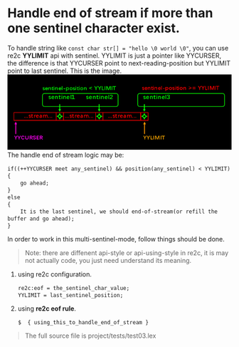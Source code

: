 # <a id="HandleEofMore">Handle end of stream if more than one sentinel character exist.</a>
To handle string like  `const char str[] = "hello \0 world \0"`, you can use re2c **YYLIMIT** api with sentinel. YYLIMIT is just a pointer like YYCURSER, the difference is that YYCURSER point to next-reading-position but YYLIMIT point to last sentinel. This is the image.  
![image](imgs/02-001-sentinel-position.png)  
The handle end of stream logic may be:
```
if((++YYCURSER meet any_sentinel) && position(any_sentinel) < YYLIMIT)
{
    go ahead;
}
else
{
    It is the last sentinel, we should end-of-stream(or refill the buffer and go ahead);
}
```
In order to work in this multi-sentinel-mode, follow things should be done.  
> Note: there are diffenent api-style or api-using-style in re2c, it is may not actually code, you just need understand its meaning.  
 1. using re2c configuration.
    ```
    re2c:eof = the_sentinel_char_value;
    YYLIMIT = last_sentinel_position;
    ```
 2. using **re2c eof rule**.
    ```
    $  { using_this_to_handle_end_of_stream }
    ```

> The full source file is project/tests/test03.lex 